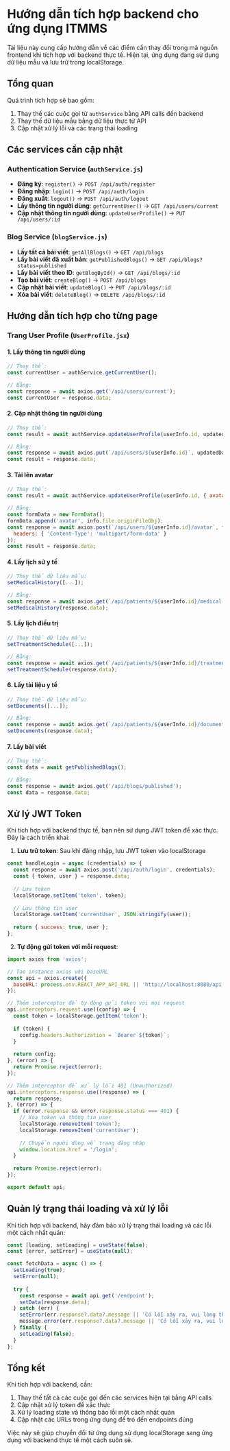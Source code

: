 # Hướng dẫn tích hợp backend cho ứng dụng ITMMS

Tài liệu này cung cấp hướng dẫn về các điểm cần thay đổi trong mã nguồn frontend khi tích hợp với backend thực tế. Hiện tại, ứng dụng đang sử dụng dữ liệu mẫu và lưu trữ trong localStorage.

## Tổng quan

Quá trình tích hợp sẽ bao gồm:
1. Thay thế các cuộc gọi từ `authService` bằng API calls đến backend
2. Thay thế dữ liệu mẫu bằng dữ liệu thực từ API
3. Cập nhật xử lý lỗi và các trạng thái loading

## Các services cần cập nhật

### Authentication Service (`authService.js`)

- **Đăng ký**: `register()` → `POST /api/auth/register`
- **Đăng nhập**: `login()` → `POST /api/auth/login`
- **Đăng xuất**: `logout()` → `POST /api/auth/logout`
- **Lấy thông tin người dùng**: `getCurrentUser()` → `GET /api/users/current`
- **Cập nhật thông tin người dùng**: `updateUserProfile()` → `PUT /api/users/:id`

### Blog Service (`blogService.js`)

- **Lấy tất cả bài viết**: `getAllBlogs()` → `GET /api/blogs`
- **Lấy bài viết đã xuất bản**: `getPublishedBlogs()` → `GET /api/blogs?status=published`
- **Lấy bài viết theo ID**: `getBlogById()` → `GET /api/blogs/:id`
- **Tạo bài viết**: `createBlog()` → `POST /api/blogs`
- **Cập nhật bài viết**: `updateBlog()` → `PUT /api/blogs/:id`
- **Xóa bài viết**: `deleteBlog()` → `DELETE /api/blogs/:id`

## Hướng dẫn tích hợp cho từng page

### Trang User Profile (`UserProfile.jsx`)

#### 1. Lấy thông tin người dùng

```javascript
// Thay thế:
const currentUser = authService.getCurrentUser();

// Bằng:
const response = await axios.get('/api/users/current');
const currentUser = response.data;
```

#### 2. Cập nhật thông tin người dùng

```javascript
// Thay thế:
const result = await authService.updateUserProfile(userInfo.id, updatedData);

// Bằng:
const response = await axios.put(`/api/users/${userInfo.id}`, updatedData);
const result = response.data;
```

#### 3. Tải lên avatar

```javascript
// Thay thế:
const result = await authService.updateUserProfile(userInfo.id, { avatar: imageUrl });

// Bằng:
const formData = new FormData();
formData.append('avatar', info.file.originFileObj);
const response = await axios.post(`/api/users/${userInfo.id}/avatar`, formData, {
  headers: { 'Content-Type': 'multipart/form-data' }
});
const result = response.data;
```

#### 4. Lấy lịch sử y tế

```javascript
// Thay thế dữ liệu mẫu:
setMedicalHistory([...]);

// Bằng:
const response = await axios.get(`/api/patients/${userInfo.id}/medical-history`);
setMedicalHistory(response.data);
```

#### 5. Lấy lịch điều trị

```javascript
// Thay thế dữ liệu mẫu:
setTreatmentSchedule([...]);

// Bằng:
const response = await axios.get(`/api/patients/${userInfo.id}/treatment-schedules`);
setTreatmentSchedule(response.data);
```

#### 6. Lấy tài liệu y tế

```javascript
// Thay thế dữ liệu mẫu:
setDocuments([...]);

// Bằng:
const response = await axios.get(`/api/patients/${userInfo.id}/documents`);
setDocuments(response.data);
```

#### 7. Lấy bài viết

```javascript
// Thay thế:
const data = await getPublishedBlogs();

// Bằng:
const response = await axios.get('/api/blogs/published');
const data = response.data;
```

## Xử lý JWT Token

Khi tích hợp với backend thực tế, bạn nên sử dụng JWT token để xác thực. Đây là cách triển khai:

1. **Lưu trữ token**: Sau khi đăng nhập, lưu JWT token vào localStorage

```javascript
const handleLogin = async (credentials) => {
  const response = await axios.post('/api/auth/login', credentials);
  const { token, user } = response.data;
  
  // Lưu token
  localStorage.setItem('token', token);
  
  // Lưu thông tin user
  localStorage.setItem('currentUser', JSON.stringify(user));
  
  return { success: true, user };
};
```

2. **Tự động gửi token với mỗi request**:

```javascript
import axios from 'axios';

// Tạo instance axios với baseURL
const api = axios.create({
  baseURL: process.env.REACT_APP_API_URL || 'http://localhost:8080/api',
});

// Thêm interceptor để tự động gửi token với mọi request
api.interceptors.request.use((config) => {
  const token = localStorage.getItem('token');
  
  if (token) {
    config.headers.Authorization = `Bearer ${token}`;
  }
  
  return config;
}, (error) => {
  return Promise.reject(error);
});

// Thêm interceptor để xử lý lỗi 401 (Unauthorized)
api.interceptors.response.use((response) => {
  return response;
}, (error) => {
  if (error.response && error.response.status === 401) {
    // Xóa token và thông tin user
    localStorage.removeItem('token');
    localStorage.removeItem('currentUser');
    
    // Chuyển người dùng về trang đăng nhập
    window.location.href = '/login';
  }
  
  return Promise.reject(error);
});

export default api;
```

## Quản lý trạng thái loading và xử lý lỗi

Khi tích hợp với backend, hãy đảm bảo xử lý trạng thái loading và các lỗi một cách nhất quán:

```javascript
const [loading, setLoading] = useState(false);
const [error, setError] = useState(null);

const fetchData = async () => {
  setLoading(true);
  setError(null);
  
  try {
    const response = await api.get('/endpoint');
    setData(response.data);
  } catch (err) {
    setError(err.response?.data?.message || 'Có lỗi xảy ra, vui lòng thử lại sau');
    message.error(err.response?.data?.message || 'Có lỗi xảy ra, vui lòng thử lại sau');
  } finally {
    setLoading(false);
  }
};
```

## Tổng kết

Khi tích hợp với backend, cần:
1. Thay thế tất cả các cuộc gọi đến các services hiện tại bằng API calls
2. Cập nhật xử lý token để xác thực
3. Xử lý loading state và thông báo lỗi một cách nhất quán
4. Cập nhật các URLs trong ứng dụng để trỏ đến endpoints đúng

Việc này sẽ giúp chuyển đổi từ ứng dụng sử dụng localStorage sang ứng dụng với backend thực tế một cách suôn sẻ.
